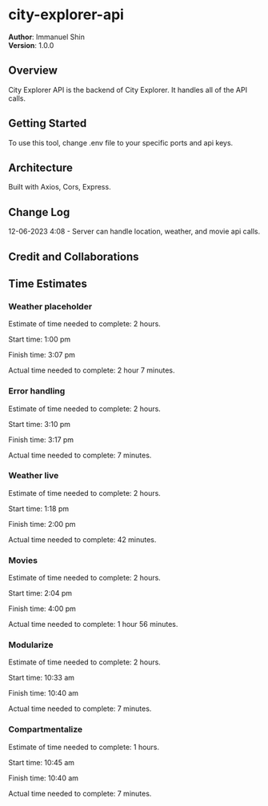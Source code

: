 # city-explorer-api

**Author**: Immanuel Shin  
**Version**: 1.0.0

## Overview
<!-- Provide a high level overview of what this application is and why you are building it, beyond the fact that it's an assignment for this class. (i.e. What's your problem domain?) -->
City Explorer API is the backend of City Explorer. It handles all of the API calls.

## Getting Started
<!-- What are the steps that a user must take in order to build this app on their own machine and get it running? -->
To use this tool, change .env file to your specific ports and api keys.

## Architecture
<!-- Provide a detailed description of the application design. What technologies (languages, libraries, etc) you're using, and any other relevant design information. -->
Built with Axios, Cors, Express.

## Change Log
<!-- Use this area to document the iterative changes made to your application as each feature is successfully implemented. Use time stamps. Here's an example:

01-01-2001 4:59pm - Application now has a fully-functional express server, with a GET route for the location resource. -->
12-06-2023 4:08 - Server can handle location, weather, and movie api calls.

## Credit and Collaborations
<!-- Give credit (and a link) to other people or resources that helped you build this application. -->

## Time Estimates

### Weather placeholder

Estimate of time needed to complete: 2 hours.

Start time: 1:00 pm

Finish time: 3:07 pm

Actual time needed to complete: 2 hour 7 minutes.

### Error handling

Estimate of time needed to complete: 2 hours.

Start time: 3:10 pm

Finish time: 3:17 pm

Actual time needed to complete: 7 minutes.

### Weather live

Estimate of time needed to complete: 2 hours.

Start time: 1:18 pm

Finish time: 2:00 pm

Actual time needed to complete: 42 minutes.

### Movies

Estimate of time needed to complete: 2 hours.

Start time: 2:04 pm

Finish time: 4:00 pm

Actual time needed to complete: 1 hour 56 minutes.

### Modularize

Estimate of time needed to complete: 2 hours.

Start time: 10:33 am

Finish time: 10:40 am

Actual time needed to complete: 7 minutes.

### Compartmentalize

Estimate of time needed to complete: 1 hours.

Start time: 10:45 am

Finish time: 10:40 am

Actual time needed to complete: 7 minutes.